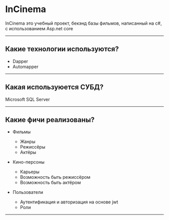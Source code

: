 # InCinema
InCinema это учебный проект, бекэнд базы фильмов, написанный на c#, 
с использованием Asp.net core

---

## Какие технологии используются?
* Dapper
* Automapper

---

## Какая используюется СУБД?
Microsoft SQL Server

---

## Какие фичи реализованы?
* Фильмы
  * Жанры
  * Режиcсёры
  * Актёры
  

* Кино-персоны
  * Карьеры
  * Возможность быть режисcёром
  * Возможность быть актёром
  

* Пользователи
  * Аутентификация и авторизация на основе jwt 
  * Роли
---
